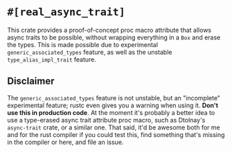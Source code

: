 # `#[real_async_trait]`
This crate provides a proof-of-concept proc macro attribute that allows async
traits to be possible, without wrapping everything in a `Box` and erase the
types. This is made possible due to experimental `generic_associated_types`
feature, as well as the unstable `type_alias_impl_trait` feature.

## Disclaimer
The `generic_associated_types` feature is not unstable, but an "incomplete"
experimental feature; rustc even gives you a warning when using it. __Don't use
this in production code__. At the moment it's probably a better idea to use a
type-erased async trait attribute proc macro, such as Dtolnay's `async-trait`
crate, or a similar one. That said, it'd be awesome both for me and for the
rust compiler if you could test this, find something that's missing in the
compiler or here, and file an issue.
